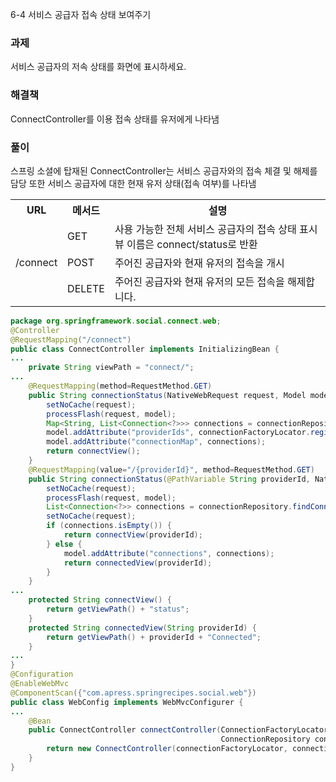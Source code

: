 6-4 서비스 공급자 접속 상태 보여주기

### 과제
서비스 공급자의 저속 상태를 화면에 표시하세요.

### 해결책
ConnectController를 이용 접속 상태를 유저에게 나타냄

### 풀이
스프링 소셜에 탑재된 ConnectController는 서비스 공급자와의 접속 체결 및 해제를 담당 또한 서비스 공급자에 대한 현재 유저 상태(접속 여부)를 나타냄

<table>
<tr>
    <th>URL</th>
    <th>메서드</th>
    <th>설명</th>
</tr>
    <td rowspan=3>/connect</td>
    <td>GET</td>
    <td>사용 가능한 전체 서비스 공급자의 접속 상태 표시 <br> 뷰 이름은 connect/status로 반환</td>
</tr>
<tr>
    <td>POST</td>
    <td>주어진 공급자와 현재 유저의 접속을 개시
<tr>
    <td>DELETE</td>
    <td>주어진 공급자와 현재 유저의 모든 접속을 해제합니다.</td>
</tr>
</table>

```java
package org.springframework.social.connect.web;
@Controller
@RequestMapping("/connect")
public class ConnectController implements InitializingBean {
...
    private String viewPath = "connect/";
...
    @RequestMapping(method=RequestMethod.GET)
    public String connectionStatus(NativeWebRequest request, Model model) {
        setNoCache(request);
        processFlash(request, model);
        Map<String, List<Connection<?>>> connections = connectionRepository.findAllConnections();
        model.addAttribute("providerIds", connectionFactoryLocator.registeredProviderIds());
        model.addAttribute("connectionMap", connections);
        return connectView();
    }
    @RequestMapping(value="/{providerId}", method=RequestMethod.GET)
    public String connectionStatus(@PathVariable String providerId, NativeWebRequest request, Model model) {
        setNoCache(request);
        processFlash(request, model);
        List<Connection<?>> connections = connectionRepository.findConnections(providerId);
        setNoCache(request);
        if (connections.isEmpty()) {
            return connectView(providerId); 
        } else {
            model.addAttribute("connections", connections);
            return connectedView(providerId);			
        }
    }
...
    protected String connectView() {
        return getViewPath() + "status";
    }
    protected String connectedView(String providerId) {
        return getViewPath() + providerId + "Connected";		
    }
...
}
@Configuration
@EnableWebMvc
@ComponentScan({"com.apress.springrecipes.social.web"})
public class WebConfig implements WebMvcConfigurer {
...
    @Bean
    public ConnectController connectController(ConnectionFactoryLocator connectionFactoryLocator,
                                               ConnectionRepository connectionRepository) {
        return new ConnectController(connectionFactoryLocator, connectionRepository);
    }
}
```